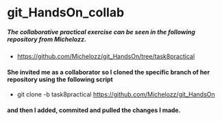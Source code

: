 # git_HandsOn_collab

##### The collaborative practical exercise can be seen in the following repository from Michelozz. 
* https://github.com/Michelozz/git_HandsOn/tree/task8practical

#### She invited me as a collaborator so I cloned the specific branch of her repository using the following script 
* git clone -b task8practical https://github.com/Michelozz/git_HandsOn 
#### and then I added, commited and pulled the changes I made. 

